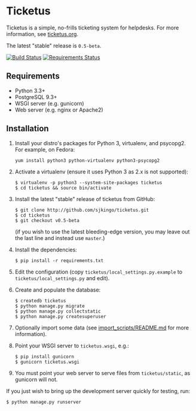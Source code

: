 Ticketus
========

Ticketus is a simple, no-frills ticketing system for helpdesks. For more information, see [ticketus.org](http://ticketus.org/).

The latest "stable" release is `0.5-beta`.

[![Build Status](https://travis-ci.org/sjkingo/ticketus.svg)](https://travis-ci.org/sjkingo/ticketus) [![Requirements Status](https://requires.io/github/sjkingo/ticketus/requirements.svg?branch=master)](https://requires.io/github/sjkingo/ticketus/requirements/?branch=master)

Requirements
------------

* Python 3.3+
* PostgreSQL 9.3+
* WSGI server (e.g. gunicorn)
* Web server (e.g. nginx or Apache2)

Installation
------------

1. Install your distro's packages for Python 3, virtualenv, and psycopg2. For 
   example, on Fedora:

   ```
   yum install python3 python-virtualenv python3-psycopg2
   ```

1. Activate a virtualenv (ensure it uses Python 3 as 2.x is not supported):

   ```
   $ virtualenv -p python3 --system-site-packages ticketus
   $ cd ticketus && source bin/activate
   ```

2. Install the latest "stable" release of ticketus from GitHub:

   ```
   $ git clone http://github.com/sjkingo/ticketus.git
   $ cd ticketus
   $ git checkout v0.5-beta
   ```

   (if you wish to use the latest bleeding-edge version, you may leave out the last line and instead use `master`.)

3. Install the dependencies:

   ```
   $ pip install -r requirements.txt
   ```

4. Edit the configuration (copy `ticketus/local_settings.py.example` to `ticketus/local_settings.py` and edit).

5. Create and populate the database:

   ```
   $ createdb ticketus
   $ python manage.py migrate
   $ python manage.py collectstatic
   $ python manage.py createsuperuser
   ```

6. Optionally import some data (see [import_scripts/README.md](https://github.com/sjkingo/ticketus/blob/master/import_scripts/README.md) for more information).

7. Point your WSGI server to `ticketus.wsgi`, e.g.:

   ```
   $ pip install gunicorn
   $ gunicorn ticketus.wsgi
   ```

8. You must point your web server to serve files from `ticketus/static`, as gunicorn will not.

If you just wish to bring up the development server quickly for testing, run:

`$ python manage.py runserver`

